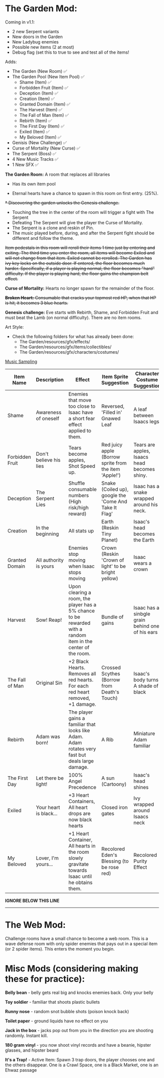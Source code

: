 # The Garden Mod:

Coming in v1.1:
* 2 new Serpent variants
* New doors in the Garden
* New Ladybug enemies
* Possible new items (2 at most)
* Debug flag (set this to true to see and test all of the items!

Adds:
* The Garden (New Room) :white_check_mark:
* The Garden Pool (New Item Pool) :white_check_mark: 
  * Shame (Item) :white_check_mark:
  * Forbidden Fruit (Item) :white_check_mark:
  * Deception (Item) :white_check_mark:
  * Creation (Item) :white_check_mark:
  * Granted Domain (Item) :white_check_mark:
  * The Harvest (Item) :white_check_mark:
  * The Fall of Man (Item) :white_check_mark:
  * Rebirth (Item) :white_check_mark:
  * The First Day (Item) :white_check_mark:
  * Exiled (Item) :white_check_mark:
  * My Beloved (Item) :white_check_mark:
* Genisis (New Challenge) :white_check_mark: 
* Curse of Mortality (New Curse) :white_check_mark: 
* The Serpent (Boss) :white_check_mark:
* 4 New Music Tracks :white_check_mark:
* 1 New SFX :white_check_mark:

**The Garden Room:** A room that replaces all libraries 

* Has its own item pool

* Eternal hearts have a chance to spawn in this room on first entry. (25%).

~~* Discovering the garden unlocks the Genesis challenge.~~

* Touching the tree in the center of the room will trigger a fight with The Serpent
 * Defeating The Serpent will give the player the Curse of Mortality.
 * The Serpent is a clone and reskin of Pin.
 * The music played before, during, and after the Serpent fight should be different and follow the theme.
 
~~Item pedestals in this room will reroll their items 1 time just by entering and exiting. The third time you enter the room, all items will become Exiled and will not change from that item. Exiled cannot be rerolled. The Garden has ivy key locks on the outside door. If entered, the floor becomes much harder. Specifically, if a player is playing normal, the floor becomes "hard" difficulty. If the player is playing hard, the floor gains the champion belt effect.~~ 

**Curse of Mortality:** Hearts no longer spawn for the remainder of the floor.

~~**Broken Heart:**  Consumable that cracks your topmost red HP, when that HP is hit, it becomes 3 blue hearts.~~

**Genesis challenge:** Eve starts with Rebirth, Shame, and Forbidden Fruit and must beat the Lamb (on normal difficulty). There are no item rooms.

Art Style:
* Check the following folders for what has already been done: 
  * The Garden/resources/gfx/effects/
  * The Garden/resources/gfx/items/collectibles/
  * The Garden/resources/gfx/characters/costumes/

[Music Sampling](https://soundcloud.com/wertandrew2/binding-of-isaac-boss-fight-serpent)

|Item Name|Description|Effect|Item Sprite Suggestion|Character Costume Suggestion|Item Sprite Created|Costume Spirtes Created|Functionality Done|
|---|---|---|---|---|---|---|---|
|Shame|Awareness of oneself|Enemies that move too close to Isaac have a short fear effect applied to them.|Reversed, 'Filled in' Gnawed Leaf|A leaf between Isaacs legs|:white_check_mark:|:white_check_mark:|:white_check_mark:|
|Forbidden Fruit|Don't believe his lies|Tears become apples, Shot Speed up.|Red juicy apple (Borrow sprite from the item 'Apple!')|Tears are apples, Isaacs head becomes shiny.|:white_check_mark:|:white_check_mark:|:white_check_mark:|
|Deception|The Serpent Lies|Shuffle consumable numbers (High risk/high reward)|Snake (Coiled up), google the 'Come And Take It Flag'|Isaac has a snake wrapped around his neck.|:white_check_mark:|:white_check_mark:|:white_check_mark:|
|Creation|In the beginning|All stats up|Earth (Reskin Tiny Planet)|Isaac's head becomes the Earth|:white_check_mark:|:white_check_mark:|:white_check_mark:|
|Granted Domain|All authority is yours|Enemies stop moving when Isaac stops moving|Crown (Reskin 'Crown of light' to be bright yellow)|Isaac wears a crown|:white_check_mark:|:white_check_mark:|:white_check_mark:|
|Harvest |Sow! Reap!|Upon clearing a room, the player has a 5% chance to be rewarded with a random item in the center of the room.|Bundle of gains|Isaac has a sinbgle grain behind one of his ears|:white_check_mark:|:white_check_mark:|:white_check_mark:|
|The Fall of Man|Original Sin|+2 Black Hearts. Removes all red hearts. For each red heart removed, +1 damage.|Crossed Scythes (Borrow from Death's Touch)|Isaac's body turns A shade of black|:white_check_mark:|:white_check_mark:|:white_check_mark:|
|Rebirth|Adam was born!|The player gains a familiar that looks like Adam. Adam rotates very fast but deals large damage.|A Rib|Miniature Adam familiar|:white_check_mark:|:white_check_mark:|:white_check_mark:|
|The First Day|Let there be light!|100% Angel Precedence|A sun (Cartoony)|Isaac's head shines|:white_check_mark:|:white_check_mark:|:white_check_mark:|
|Exiled|Your heart is black...|+3 Heart Containers, All heart drops are now black hearts|Closed iron gates|Ivy wrapped around Isaacs neck|:white_check_mark:|:white_check_mark:|:white_check_mark:|
|My Beloved|Lover, I'm yours...|+1 Heart Container, All hearts in the room slowly gravitate towards Isaac until he obtains them.|Recolored Eden's Blessing (to be rose red)|Recolored Purity Effect|:white_check_mark:|:white_check_mark:|:white_check_mark:|



**IGNORE BELOW THIS LINE**

_____________________


# The Web Mod:
Challenge rooms have a small chance to become a web room.
This is a wave defense room with only spider enemies that pays out in a special item (or 2 spider items). This enters the moment you begin.

# Misc Mods (considering making these for practice):
**Belly bean** - belly gets real big and knocks enemies back. Only your belly

**Toy soldier** - familiar that shoots plastic bullets

**Runny nose** - random snot bubble shots (poison knock back)

**Toilet paper** - ground liquids have no effect on you

**Jack in the box** - jacks pop out from you in the direction you are shooting randomly. Instant kill.

**180 gram vinyl** - you now shoot vinyl records and have a beanie, hipster glasses, and hipster beard

**It's a Trap!** - Active Item: Spawn 3 trap doors, the player chooses one and the others disappear.  One is a Crawl Space, one is a Black Market, one is an Ehwaz passage
